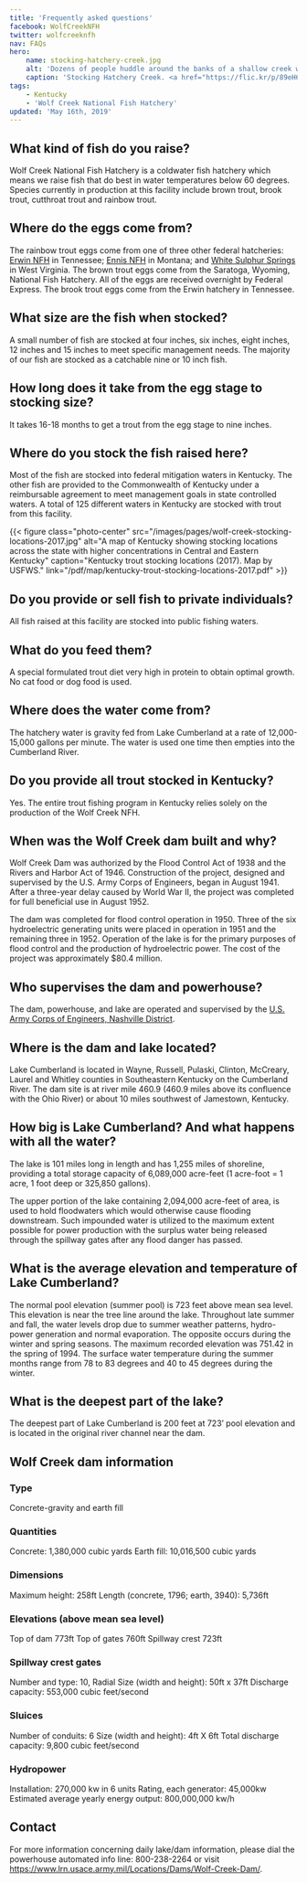 ```yaml
---
title: 'Frequently asked questions'
facebook: WolfCreekNFH
twitter: wolfcreeknfh
nav: FAQs
hero:
    name: stocking-hatchery-creek.jpg
    alt: 'Dozens of people huddle around the banks of a shallow creek with fishing rods.'
    caption: 'Stocking Hatchery Creek. <a href="https://flic.kr/p/89eH6p">Photo</a> by Alex Hoover, USFWS.'
tags:
    - Kentucky
    - 'Wolf Creek National Fish Hatchery'
updated: 'May 16th, 2019'
---
```


## What kind of fish do you raise?

Wolf Creek National Fish Hatchery is a coldwater fish hatchery which means we raise fish that do best in water temperatures below 60 degrees. Species currently in production at this facility include brown trout, brook trout, cutthroat trout and rainbow trout.

## Where do the eggs come from?

The rainbow trout eggs come from one of three other federal hatcheries: [Erwin NFH](https://www.fws.gov/erwin/) in Tennessee; [Ennis NFH](https://www.fws.gov/ennis/) in Montana; and [White Sulphur Springs](https://www.fws.gov/northeast/wssnfh/) in West Virginia. The brown trout eggs come from the Saratoga, Wyoming, National Fish Hatchery. All of the eggs are received overnight by Federal Express. The brook trout eggs come from the Erwin hatchery  in Tennessee.

## What size are the fish when stocked?

A small number of fish are stocked at four inches, six inches, eight inches, 12 inches and 15 inches to meet specific management needs. The majority of our fish are stocked as a catchable nine or 10 inch fish.

## How long does it take from the egg stage to stocking size?

It takes 16-18 months to get a trout from the egg stage to nine inches.

## Where do you stock the fish raised here?

Most of the fish are stocked into federal mitigation waters in Kentucky. The other fish are provided to the Commonwealth of Kentucky under a reimbursable agreement to meet management goals in state controlled waters. A total of 125 different waters in Kentucky are stocked with trout from this facility.

{{< figure class="photo-center" src="/images/pages/wolf-creek-stocking-locations-2017.jpg" alt="A map of Kentucky showing stocking locations across the state with higher concentrations in Central and Eastern Kentucky" caption="Kentucky trout stocking locations (2017). Map by USFWS." link="/pdf/map/kentucky-trout-stocking-locations-2017.pdf" >}}

## Do you provide or sell fish to private individuals?

All fish raised at this facility are stocked into public fishing waters.

## What do you feed them?

A special formulated trout diet very high in protein to obtain optimal growth. No cat food or dog food is used.

## Where does the water come from?

The hatchery water is gravity fed from Lake Cumberland at a rate of 12,000-15,000 gallons per minute. The water is used one time then empties into the Cumberland River.

## Do you provide all trout stocked in Kentucky?

Yes. The entire trout fishing program in Kentucky relies solely on the production of the Wolf Creek NFH.

## When was the Wolf Creek dam built and why?

Wolf Creek Dam was authorized by the Flood Control Act of 1938 and the Rivers and Harbor Act of 1946.  Construction of the project, designed and supervised by the U.S. Army Corps of Engineers, began in August 1941.  After a three-year delay caused by World War II, the project was completed for full beneficial use in August 1952.

The dam was completed for flood control operation in 1950.  Three of the six hydroelectric generating units were placed in operation in 1951 and the remaining three in 1952.  Operation of the lake is for the primary purposes of flood control and the production of hydroelectric power.  The cost of the project was approximately $80.4 million.

## Who supervises the dam and powerhouse?

The dam, powerhouse, and lake are operated and supervised by the [U.S. Army Corps of Engineers, Nashville District](http://www.lrn.usace.army.mil).

## Where is the dam and lake located?

Lake Cumberland is located in Wayne, Russell, Pulaski, Clinton, McCreary, Laurel and Whitley counties in Southeastern Kentucky on the Cumberland River.  The dam site is at river mile 460.9 (460.9 miles above its confluence with the Ohio River) or about 10 miles southwest of Jamestown, Kentucky.

## How big is Lake Cumberland? And what happens with all the water?

The lake is 101 miles long in length and has 1,255 miles of shoreline, providing a total storage capacity of 6,089,000 acre-feet (1 acre-foot = 1 acre, 1 foot deep or 325,850 gallons).

The upper portion of the lake containing 2,094,000 acre-feet of area, is used to hold floodwaters which would otherwise cause flooding downstream.  Such impounded water is utilized to the maximum extent possible for power production with the surplus water being released through the spillway gates after any flood danger has passed.

## What is the average elevation and temperature of Lake Cumberland?

The normal pool elevation (summer pool) is 723 feet above mean sea level.  This elevation is near the tree line around the lake.  Throughout late summer and fall, the water levels drop due to summer weather patterns, hydro-power generation and normal evaporation.  The opposite occurs during the winter and spring seasons.  The maximum recorded elevation was 751.42 in the spring of 1994.  The surface water temperature during the summer months range from 78 to 83 degrees and 40 to 45 degrees during the winter.

## What is the deepest part of the lake?

The deepest part of Lake Cumberland is 200 feet at 723’ pool elevation and is located in the original river channel near the dam.

## Wolf Creek dam information

### Type

Concrete-gravity and earth fill

### Quantities

Concrete: 1,380,000 cubic yards
Earth fill: 10,016,500 cubic yards

### Dimensions

Maximum height: 258ft
Length (concrete, 1796; earth, 3940): 5,736ft

### Elevations (above mean sea level)

Top of dam 773ft
Top of gates 760ft
Spillway crest 723ft

### Spillway crest gates

Number and type: 10, Radial
Size (width and height): 50ft x 37ft
Discharge capacity: 553,000 cubic feet/second

### Sluices

Number of conduits: 6
Size (width and height): 4ft X 6ft
Total discharge capacity: 9,800 cubic feet/second

### Hydropower

Installation: 270,000 kw in 6 units
Rating, each generator: 45,000kw
Estimated average yearly energy output: 800,000,000 kw/h

## Contact

For more information concerning daily lake/dam information, please dial the powerhouse automated info line: 800-238-2264 or visit https://www.lrn.usace.army.mil/Locations/Dams/Wolf-Creek-Dam/.
